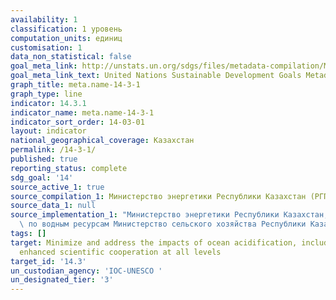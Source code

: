 ```yaml
---
availability: 1
classification: 1 уровень
computation_units: единиц
customisation: 1
data_non_statistical: false
goal_meta_link: http://unstats.un.org/sdgs/files/metadata-compilation/Metadata-Goal-14.pdf
goal_meta_link_text: United Nations Sustainable Development Goals Metadata (pdf 288kB)
graph_title: meta.name-14-3-1
graph_type: line
indicator: 14.3.1
indicator_name: meta.name-14-3-1
indicator_sort_order: 14-03-01
layout: indicator
national_geographical_coverage: Казахстан
permalink: /14-3-1/
published: true
reporting_status: complete
sdg_goal: '14'
source_active_1: true
source_compilation_1: Министерство энергетики Республики Казахстан (РГП Казгидромет)
source_data_1: null
source_implementation_1: "Министерство энергетики Республики Казахстан, \nКомитет\
  \ по водным ресурсам Министерство сельского хозяйства Республики Казахстан"
tags: []
target: Minimize and address the impacts of ocean acidification, including through
  enhanced scientific cooperation at all levels
target_id: '14.3'
un_custodian_agency: 'IOC-UNESCO '
un_designated_tier: '3'
---
```

